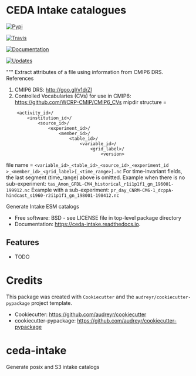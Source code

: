 # CEDA Intake catalogues


[![Pypi](https://img.shields.io/pypi/v/ceda_intake.svg)](https://pypi.python.org/pypi/ceda_intake)

[![Travis](https://img.shields.io/travis/cedadev/ceda_intake.svg)](https://travis-ci.org/cedadev/ceda_intake)

[![Documentation](https://readthedocs.org/projects/ceda-intake/badge/?version=latest)](https://ceda-intake.readthedocs.io/en/latest/?badge=latest)


[![Updates](https://pyup.io/repos/github/cedadev/ceda_intake/shield.svg)](https://pyup.io/repos/github/cedadev/ceda_intake/)

"""
Extract attributes of a file using information from CMIP6 DRS.
References
 1. CMIP6 DRS: http://goo.gl/v1drZl
 2. Controlled Vocabularies (CVs) for use in CMIP6:
    https://github.com/WCRP-CMIP/CMIP6_CVs
mipdir structure =
```<mip_era>/
    <activity_id>/
        <institution_id>/
            <source_id>/
                <experiment_id>/
                    <member_id>/
                        <table_id>/
                            <variable_id>/
                                <grid_label>/
                                    <version>
```
file name =
```<variable_id>_<table_id>_<source_id>_<experiment_id >_<member_id>_<grid_label>[_<time_range>].nc```
For time-invariant fields, the last segment (time_range) above is omitted.
Example when there is no sub-experiment: `tas_Amon_GFDL-CM4_historical_r1i1p1f1_gn_196001-199912.nc`
Example with a sub-experiment:   `pr_day_CNRM-CM6-1_dcppA-hindcast_s1960-r2i1p1f1_gn_198001-198412.nc`


Generate Intake ESM catalogs


* Free software: BSD - see LICENSE file in top-level package directory
* Documentation: https://ceda-intake.readthedocs.io.


## Features

* TODO

# Credits

This package was created with `Cookiecutter` and the `audreyr/cookiecutter-pypackage` project template.

 * Cookiecutter: https://github.com/audreyr/cookiecutter
 * cookiecutter-pypackage: https://github.com/audreyr/cookiecutter-pypackage

# ceda-intake
Generate posix and S3 intake catalogs
